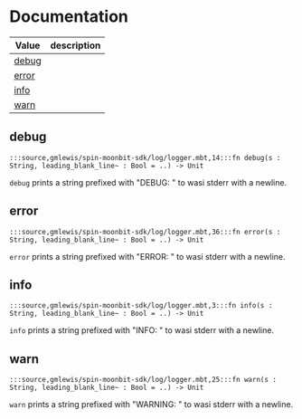 # Documentation
|Value|description|
|---|---|
|[debug](#debug)||
|[error](#error)||
|[info](#info)||
|[warn](#warn)||

## debug

```moonbit
:::source,gmlewis/spin-moonbit-sdk/log/logger.mbt,14:::fn debug(s : String, leading_blank_line~ : Bool = ..) -> Unit
```

 `debug` prints a string prefixed with "DEBUG: " to wasi stderr with a newline.

## error

```moonbit
:::source,gmlewis/spin-moonbit-sdk/log/logger.mbt,36:::fn error(s : String, leading_blank_line~ : Bool = ..) -> Unit
```

 `error` prints a string prefixed with "ERROR: " to wasi stderr with a newline.

## info

```moonbit
:::source,gmlewis/spin-moonbit-sdk/log/logger.mbt,3:::fn info(s : String, leading_blank_line~ : Bool = ..) -> Unit
```

 `info` prints a string prefixed with "INFO: " to wasi stderr with a newline.

## warn

```moonbit
:::source,gmlewis/spin-moonbit-sdk/log/logger.mbt,25:::fn warn(s : String, leading_blank_line~ : Bool = ..) -> Unit
```

 `warn` prints a string prefixed with "WARNING: " to wasi stderr with a newline.
